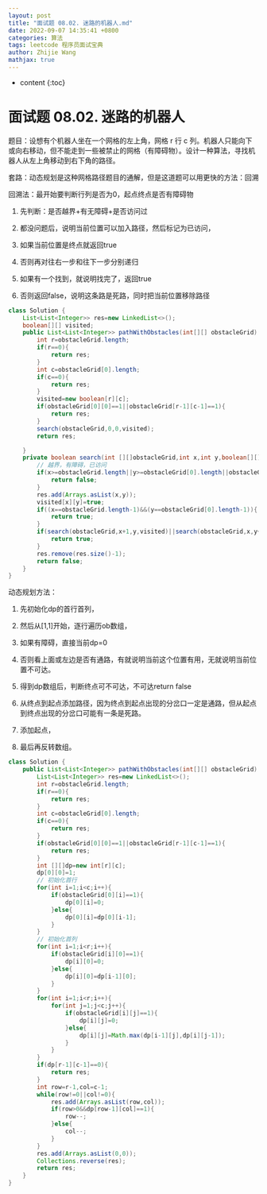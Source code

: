 ```yaml
---
layout: post
title: "面试题 08.02. 迷路的机器人.md"
date: 2022-09-07 14:35:41 +0800
categories: 算法
tags: leetcode 程序员面试宝典
author: Zhijie Wang
mathjax: true
---
```



* content
{:toc}














# 面试题 08.02. 迷路的机器人

题目：设想有个机器人坐在一个网格的左上角，网格 r 行 c 列。机器人只能向下或向右移动，但不能走到一些被禁止的网格（有障碍物）。设计一种算法，寻找机器人从左上角移动到右下角的路径。

套路：动态规划是这种网格路径题目的通解，但是这道题可以用更快的方法：回溯

回溯法：最开始要判断行列是否为0，起点终点是否有障碍物

1. 先判断：是否越界+有无障碍+是否访问过

2. 都没问题后，说明当前位置可以加入路径，然后标记为已访问，

3. 如果当前位置是终点就返回true

4. 否则再对往右一步和往下一步分别递归

5. 如果有一个找到，就说明找完了，返回true

6. 否则返回false，说明这条路是死路，同时把当前位置移除路径

```java
class Solution {
    List<List<Integer>> res=new LinkedList<>();
    boolean[][] visited;
    public List<List<Integer>> pathWithObstacles(int[][] obstacleGrid) {
        int r=obstacleGrid.length;
        if(r==0){
            return res;
        } 
        int c=obstacleGrid[0].length;
        if(c==0){
            return res;
        } 
        visited=new boolean[r][c];
        if(obstacleGrid[0][0]==1||obstacleGrid[r-1][c-1]==1){
            return res;
        } 
        search(obstacleGrid,0,0,visited);
        return res;

    }
    private boolean search(int [][]obstacleGrid,int x,int y,boolean[][] visited){
        // 越界，有障碍，已访问
        if(x>=obstacleGrid.length||y>=obstacleGrid[0].length||obstacleGrid[x][y]==1||visited[x][y]){
            return false;
        }
        res.add(Arrays.asList(x,y));
        visited[x][y]=true;
        if((x==obstacleGrid.length-1)&&(y==obstacleGrid[0].length-1)){
            return true;
        }
        if(search(obstacleGrid,x+1,y,visited)||search(obstacleGrid,x,y+1,visited)){
            return true;
        }
        res.remove(res.size()-1);
        return false;
    }
}
```

动态规划方法：

1. 先初始化dp的首行首列，

2. 然后从[1,1]开始，逐行遍历ob数组，

3. 如果有障碍，直接当前dp=0

4. 否则看上面或左边是否有通路，有就说明当前这个位置有用，无就说明当前位置不可达。

5. 得到dp数组后，判断终点可不可达，不可达return false

6. 从终点到起点添加路径，因为终点到起点出现的分岔口一定是通路，但从起点到终点出现的分岔口可能有一条是死路。

7. 添加起点，

8. 最后再反转数组。

```java
class Solution {
    public List<List<Integer>> pathWithObstacles(int[][] obstacleGrid) {
        List<List<Integer>> res=new LinkedList<>();
        int r=obstacleGrid.length;
        if(r==0){
            return res;
        } 
        int c=obstacleGrid[0].length;
        if(c==0){
            return res;
        } 
        if(obstacleGrid[0][0]==1||obstacleGrid[r-1][c-1]==1){
            return res;
        }
        int [][]dp=new int[r][c];
        dp[0][0]=1;
        // 初始化首行
        for(int i=1;i<c;i++){
            if(obstacleGrid[0][i]==1){
                dp[0][i]=0;
            }else{
                dp[0][i]=dp[0][i-1];
            }
        }
        // 初始化首列
        for(int i=1;i<r;i++){
            if(obstacleGrid[i][0]==1){
                dp[i][0]=0;
            }else{
                dp[i][0]=dp[i-1][0];
            }
        }
        for(int i=1;i<r;i++){
            for(int j=1;j<c;j++){
                if(obstacleGrid[i][j]==1){
                    dp[i][j]=0;
                }else{
                    dp[i][j]=Math.max(dp[i-1][j],dp[i][j-1]);
                }
            }
        }
        if(dp[r-1][c-1]==0){
            return res;
        }
        int row=r-1,col=c-1;
        while(row!=0||col!=0){
            res.add(Arrays.asList(row,col));
            if(row>0&&dp[row-1][col]==1){
                row--;
            }else{
                col--;
            }
        }
        res.add(Arrays.asList(0,0));
        Collections.reverse(res);
        return res;
    }
}
```


